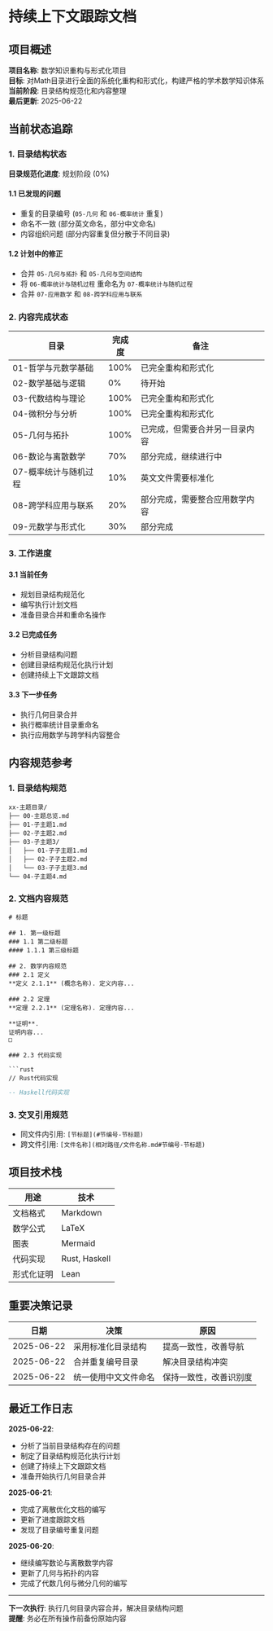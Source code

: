# 持续上下文跟踪文档

## 项目概述

**项目名称**: 数学知识重构与形式化项目  
**目标**: 对Math目录进行全面的系统化重构和形式化，构建严格的学术数学知识体系  
**当前阶段**: 目录结构规范化和内容整理  
**最后更新**: 2025-06-22  

## 当前状态追踪

### 1. 目录结构状态

**目录规范化进度**: 规划阶段 (0%)

#### 1.1 已发现的问题

- 重复的目录编号 (`05-几何` 和 `06-概率统计` 重复)
- 命名不一致 (部分英文命名，部分中文命名)
- 内容组织问题 (部分内容重复但分散于不同目录)

#### 1.2 计划中的修正

- 合并 `05-几何与拓扑` 和 `05-几何与空间结构`
- 将 `06-概率统计与随机过程` 重命名为 `07-概率统计与随机过程`
- 合并 `07-应用数学` 和 `08-跨学科应用与联系`

### 2. 内容完成状态

| 目录 | 完成度 | 备注 |
|------|--------|------|
| 01-哲学与元数学基础 | 100% | 已完全重构和形式化 |
| 02-数学基础与逻辑 | 0% | 待开始 |
| 03-代数结构与理论 | 100% | 已完全重构和形式化 |
| 04-微积分与分析 | 100% | 已完全重构和形式化 |
| 05-几何与拓扑 | 100% | 已完成，但需要合并另一目录内容 |
| 06-数论与离散数学 | 70% | 部分完成，继续进行中 |
| 07-概率统计与随机过程 | 10% | 英文文件需要标准化 |
| 08-跨学科应用与联系 | 20% | 部分完成，需要整合应用数学内容 |
| 09-元数学与形式化 | 30% | 部分完成 |

### 3. 工作进度

#### 3.1 当前任务

- 规划目录结构规范化
- 编写执行计划文档
- 准备目录合并和重命名操作

#### 3.2 已完成任务

- 分析目录结构问题
- 创建目录结构规范化执行计划
- 创建持续上下文跟踪文档

#### 3.3 下一步任务

- 执行几何目录合并
- 执行概率统计目录重命名
- 执行应用数学与跨学科内容整合

## 内容规范参考

### 1. 目录结构规范

```text
xx-主题目录/
├── 00-主题总览.md
├── 01-子主题1.md
├── 02-子主题2.md
├── 03-子主题3/
│   ├── 01-子子主题1.md
│   ├── 02-子子主题2.md
│   └── 03-子子主题3.md
└── 04-子主题4.md
```

### 2. 文档内容规范

```text
# 标题

## 1. 第一级标题
### 1.1 第二级标题
#### 1.1.1 第三级标题

## 2. 数学内容规范
### 2.1 定义
**定义 2.1.1** (概念名称). 定义内容...

### 2.2 定理
**定理 2.2.1** (定理名称). 定理内容...

**证明**. 
证明内容...
□

### 2.3 代码实现

```rust
// Rust代码实现
```

```haskell
-- Haskell代码实现
```

### 3. 交叉引用规范

- 同文件内引用: `[节标题](#节编号-节标题)`
- 跨文件引用: `[文件名称](相对路径/文件名称.md#节编号-节标题)`

## 项目技术栈

| 用途 | 技术 |
|------|------|
| 文档格式 | Markdown |
| 数学公式 | LaTeX |
| 图表 | Mermaid |
| 代码实现 | Rust, Haskell |
| 形式化证明 | Lean |

## 重要决策记录

| 日期 | 决策 | 原因 |
|------|------|------|
| 2025-06-22 | 采用标准化目录结构 | 提高一致性，改善导航 |
| 2025-06-22 | 合并重复编号目录 | 解决目录结构冲突 |
| 2025-06-22 | 统一使用中文文件命名 | 保持一致性，改善识别度 |

## 最近工作日志

**2025-06-22**:

- 分析了当前目录结构存在的问题
- 制定了目录结构规范化执行计划
- 创建了持续上下文跟踪文档
- 准备开始执行几何目录合并

**2025-06-21**:

- 完成了离散优化文档的编写
- 更新了进度跟踪文档
- 发现了目录编号重复问题

**2025-06-20**:

- 继续编写数论与离散数学内容
- 更新了几何与拓扑的内容
- 完成了代数几何与微分几何的编写

---

**下一次执行**: 执行几何目录内容合并，解决目录结构问题  
**提醒**: 务必在所有操作前备份原始内容
